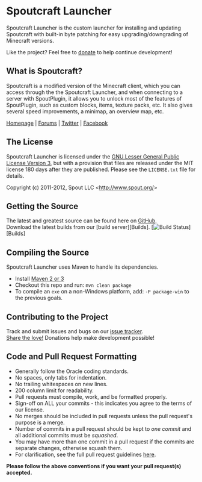 Spoutcraft Launcher
===================
Spoutcraft Launcher is the custom launcher for installing and updating Spoutcraft with built-in byte patching for easy upgrading/downgrading of Minecraft versions.

Like the project? Feel free to [donate] to help continue development!

## What is Spoutcraft?
Spoutcraft is a modified version of the Minecraft client, which you can access through the the Spoutcraft Launcher, and when connecting to a server with SpoutPlugin, it allows you to unlock most of the features of SpoutPlugin, such as custom blocks, items, texture packs, etc. It also gives several speed improvements, a minimap, an overview map, etc.

[Homepage] | [Forums] | [Twitter] | [Facebook]

## The License
Spoutcraft Launcher is licensed under the [GNU Lesser General Public License Version 3][License], but with a provision that files are released under the MIT license 180 days after they are published. Please see the `LICENSE.txt` file for details.

Copyright (c) 2011-2012, Spout LLC <<http://www.spout.org/>>

## Getting the Source
The latest and greatest source can be found here on [GitHub][Source].  
Download the latest builds from our [build server][Builds]. [![Build Status](http://build.spout.org/job/SpoutcraftLauncher/badge/icon)][Builds]

## Compiling the Source
Spoutcraft Launcher uses Maven to handle its dependencies.

* Install [Maven 2 or 3](http://maven.apache.org/download.html)
* Checkout this repo and run: `mvn clean package`
* To compile an `exe` on a non-Windows platform, add: `-P package-win` to the previous goals.

## Contributing to the Project
Track and submit issues and bugs on our [issue tracker][Issues].  
[Share the love!][Donate] Donations help make development possible!

## Code and Pull Request Formatting
* Generally follow the Oracle coding standards.
* No spaces, only tabs for indentation.
* No trailing whitespaces on new lines.
* 200 column limit for readability.
* Pull requests must compile, work, and be formatted properly.
* Sign-off on ALL your commits - this indicates you agree to the terms of our license.
* No merges should be included in pull requests unless the pull request's purpose is a merge.
* Number of commits in a pull request should be kept to *one commit* and all additional commits must be *squashed*.
* You may have more than one commit in a pull request if the commits are separate changes, otherwise squash them.
* For clarification, see the full pull request guidelines [here](http://spout.in/prguide).

**Please follow the above conventions if you want your pull request(s) accepted.**

[Homepage]: http://www.spout.org
[Forums]: http://forums.spout.org
[License]: http://spout.in/licensev1
[Source]: https://github.com/SpoutDev/SpoutcraftLauncher
[Issues]: https://spoutdev.atlassian.net/browse/SPOUTCRAFT
[Twitter]: http://spout.in/twitter
[Facebook]: http://spout.in/facebook
[Donate]: http://spout.in/donate

